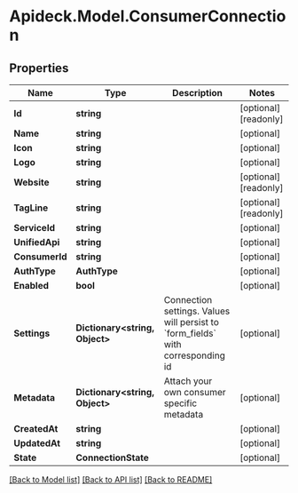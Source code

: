 # Apideck.Model.ConsumerConnection

## Properties

Name | Type | Description | Notes
------------ | ------------- | ------------- | -------------
**Id** | **string** |  | [optional] [readonly] 
**Name** | **string** |  | [optional] 
**Icon** | **string** |  | [optional] 
**Logo** | **string** |  | [optional] 
**Website** | **string** |  | [optional] [readonly] 
**TagLine** | **string** |  | [optional] [readonly] 
**ServiceId** | **string** |  | [optional] 
**UnifiedApi** | **string** |  | [optional] 
**ConsumerId** | **string** |  | [optional] 
**AuthType** | **AuthType** |  | [optional] 
**Enabled** | **bool** |  | [optional] 
**Settings** | **Dictionary&lt;string, Object&gt;** | Connection settings. Values will persist to &#x60;form_fields&#x60; with corresponding id | [optional] 
**Metadata** | **Dictionary&lt;string, Object&gt;** | Attach your own consumer specific metadata | [optional] 
**CreatedAt** | **string** |  | [optional] 
**UpdatedAt** | **string** |  | [optional] 
**State** | **ConnectionState** |  | [optional] 

[[Back to Model list]](../README.md#documentation-for-models) [[Back to API list]](../README.md#documentation-for-api-endpoints) [[Back to README]](../README.md)

